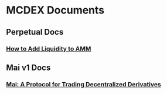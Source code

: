 # MCDEX Documents

## Perpetual Docs

### [How to Add Liquidity to AMM](en/how-to-add-liquidity-to-amm.md)


## Mai v1 Docs
### [Mai: A Protocol for Trading Decentralized Derivatives](en/mai.md)
